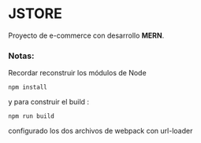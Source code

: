 # JSTORE

Proyecto de e-commerce con desarrollo **MERN**.

### Notas:
Recordar reconstruir los módulos de Node
````
npm install
````
y para construir el build :

````
npm run build
````
configurado los dos archivos de webpack con url-loader